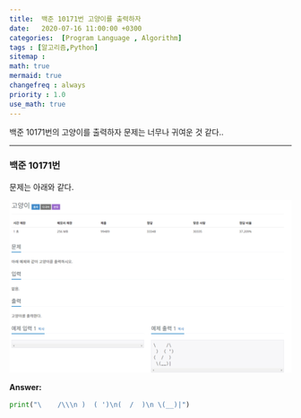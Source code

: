 ```yaml
---
title:  백준 10171번 고양이를 출력하자 
date:   2020-07-16 11:00:00 +0300
categories:  [Program Language , Algorithm]
tags : [알고리즘,Python]
sitemap :
math: true
mermaid: true
changefreq : always
priority : 1.0
use_math: true
---
```



백준 10171번의 고양이를 출력하자 문제는 너무나 귀여운 것 같다.. 


----------

### 백준 10171번 

문제는 아래와 같다.

<center><img src="../assets/images/baekjoon6.png" ></center>

**Answer:**

```python 
print("\    /\\\n )  ( ')\n(  /  )\n \(__)|")
```
